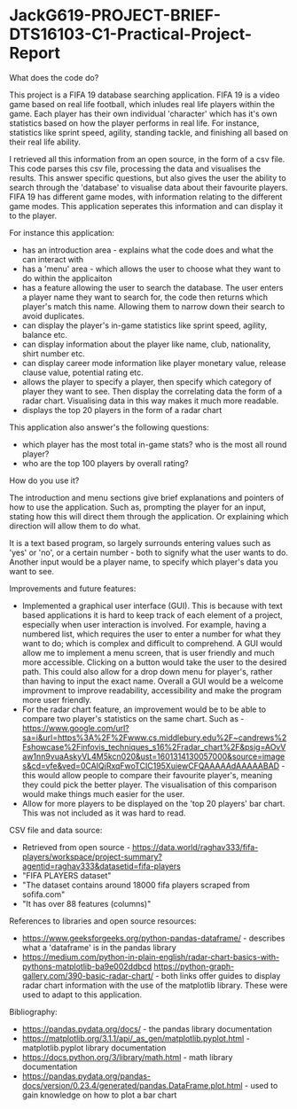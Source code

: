 # JackG619-PROJECT-BRIEF-DTS16103-C1-Practical-Project-Report

What does the code do?

This project is a FIFA 19 database searching application. FIFA 19 is a video game based on real life football, which inludes real life players within the game. Each player has their own individual 'character' which has it's own statistics based on how the player performs in real life. For instance, statistics like sprint speed, agility, standing tackle, and finishing all based on their real life ability.

I retrieved all this information from an open source, in the form of a csv file. This code parses this csv file, processing the data and visualises the results. This answer specific questions, but also gives the user the ability to search through the 'database' to visualise data about their favourite players. FIFA 19 has different game modes, with information relating to the different game modes. This application seperates this information and can display it to the player.

For instance this application:
- has an introduction area - explains what the code does and what the can interact with
- has a 'menu' area - which allows the user to choose what they want to do within the applicaiton
- has a feature allowing the user to search the database. The user enters a player name they want to search for, the code then     returns which player's match this name. Allowing them to narrow down their search to avoid duplicates.
- can display the player's in-game statistics like sprint speed, agility, balance etc.
- can display information about the player like name, club, nationality, shirt number etc.
- can display career mode information like player monetary value, release clause value, potential rating etc.
- allows the player to specify a player, then specify which category of player they want to see. Then display the correlating       data the form of a radar chart. Visualising data in this way makes it much more readable.
- displays the top 20 players in the form of a radar chart

This application also answer's the following questions:
- which player has the most total in-game stats? who is the most all round player?
- who are the top 100 players by overall rating?

How do you use it?

The introduction and menu sections give brief explanations and pointers of how to use the application. Such as, prompting the player for an input, stating how this will direct them through the application. Or explaining which direction will allow them to do what. 

It is a text based program, so largely surrounds entering values such as 'yes' or 'no', or a certain number - both to signify what the user wants to do. Another input would be a player name, to specify which player's data you want to see.

Improvements and future features:
- Implemented a graphical user interface (GUI). This is because with text based applications it is hard to keep track of each element of a project, especially when user           interaction is involved. For example, having a numbered list, which requires the user to enter a number for what they want to do; which is complex and difficult to comprehend.   A GUI would allow me to implement a menu screen, that is user friendly and much more accessible. Clicking on a button would take the user to the desired path. This could also   allow for a drop down menu for player's, rather than having to input the exact name. Overall a GUI would be a welcome improvment to improve readability, accessibility and       make the program more user friendly.
- For the radar chart feature, an improvement would be to be able to compare two player's statistics on the same chart. Such as - https://www.google.com/url?sa=i&url=https%3A%2F%2Fwww.cs.middlebury.edu%2F~candrews%2Fshowcase%2Finfovis_techniques_s16%2Fradar_chart%2F&psig=AOvVaw1nn9vuaAskyVL4M5kcn020&ust=1601314130057000&source=images&cd=vfe&ved=0CAIQjRxqFwoTCIC195XuiewCFQAAAAAdAAAAABAD - this would allow people to compare their favourite player's, meaning they could pick the better player.                   The visualisation of this comparison would make things much easier for the user.
- Allow for more players to be displayed on the 'top 20 players' bar chart. This was not included as it was hard to read.

CSV file and data source:
- Retrieved from open source - https://data.world/raghav333/fifa-players/workspace/project-summary?agentid=raghav333&datasetid=fifa-players 
- "FIFA PLAYERS dataset"
- "The dataset contains around 18000 fifa players scraped from sofifa.com"
- "It has over 88 features (columns)" 

References to libraries and open source resources:
- https://www.geeksforgeeks.org/python-pandas-dataframe/ - describes what a 'dataframe' is in the pandas library
- https://medium.com/python-in-plain-english/radar-chart-basics-with-pythons-matplotlib-ba9e002ddbcd
  https://python-graph-gallery.com/390-basic-radar-chart/ - both links offer guides to display radar chart information with the     use of the matplotlib library. These were used to adapt to this application.

Bibliography:
- https://pandas.pydata.org/docs/ - the pandas library documentation
- https://matplotlib.org/3.1.1/api/_as_gen/matplotlib.pyplot.html - matplotlib.pyplot library documentation
- https://docs.python.org/3/library/math.html - math library documentation
- https://pandas.pydata.org/pandas-docs/version/0.23.4/generated/pandas.DataFrame.plot.html - used to gain knowledge on how to plot a bar chart
